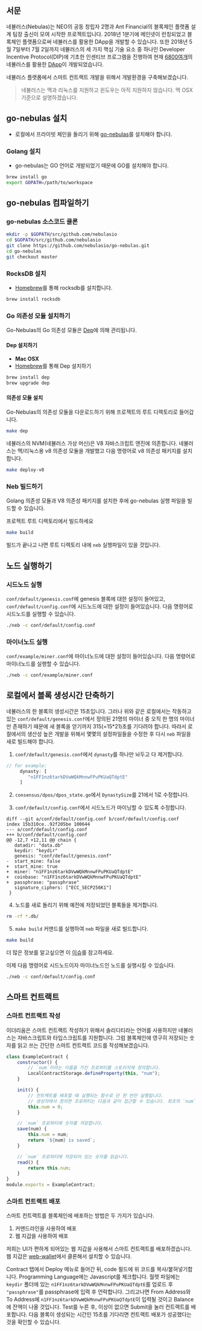 ## 서문

네뷸러스(Nebulas)는 NEO의 공동 창립자 2명과 Ant Financial의 블록체인 플랫폼 설계 팀장 출신이 모여 시작한 프로젝트입니다. 2018년 1분기에 메인넷이 런칭되었고 블록체인 플랫폼으로써 네뷸러스를 활용한 DApp을 개발할 수 있습니다. 또한 2018년 5월 7일부터 7월 2일까지 네뷸러스의 세 가지 핵심 기술 요소 중 하나인 Developer Incentive Protocol(DIP)에 기초한 인센티브 프로그램을 진행하여 현재 [6800여개](https://incentive.nebulas.io/operation.html)의 네뷸러스를 활용한 [DApp](https://incentive.nebulas.io/dappstore.html)이 개발되었습니다.

네뷸러스 플랫폼에서 스마트 컨트랙트 개발을 위해서 개발환경을 구축해보겠습니다.

> 네뷸러스는 맥과 리눅스를 지원하고 윈도우는 아직 지원하지 않습니다. 맥 OSX 기준으로 설명하겠습니다.

## go-nebulas 설치

* 로컬에서 프라이빗 체인을 돌리기 위해 [go-nebulas](https://github.com/nebulasio/go-nebulas)를 설치해야 합니다.

### Golang 설치

* go-nebulas는 GO 언어로 개발되었기 때문에 GO를 설치해야 합니다.

```bash
brew install go
export GOPATH=/path/to/workspace
```

## go-nebulas 컴파일하기

### go-nebulas 소스코드 클론

```bash
mkdir -p $GOPATH/src/github.com/nebulasio
cd $GOPATH/src/github.com/nebulasio
git clone https://github.com/nebulasio/go-nebulas.git
cd go-nebulas
git checkout master
```

### RocksDB 설치

* [Homebrew](https://brew.sh/)를 통해 rocksdb를 설치합니다.
```bash
brew install rocksdb
```

### Go 의존성 모듈 설치하기

Go-Nebulas의 Go 의존성 모듈은 [Dep](https://github.com/golang/dep)에 의해 관리됩니다.

#### Dep 설치하기

* **Mac OSX**
* [Homebrew](https://brew.sh/)를 통해 Dep 설치하기
```bash
brew install dep
brew upgrade dep
```

#### 의존성 모듈 설치

Go-Nebulas의 의존성 모듈을 다운로드하기 위해 프로젝트의 루트 디렉토리로 들어갑니다.

```bash
make dep
```

네뷸러스의 NVM(네뷸러스 가상 머신)은 V8 자바스크립트 엔진에 의존합니다.
네뷸러스는 맥/리눅스용 v8 의존성 모듈을 개발했고 다음 명령어로 v8 의존성 패키지를 설치합니다.

```bash
make deploy-v8
```

### Neb 빌드하기

Golang 의존성 모듈과 V8 의존성 패키지를 설치한 후에 go-nebulas 실행 파일을 빌드할 수 있습니다.

프로젝트 루트 디렉토리에서 빌드하세요

```bash
make build
```

빌드가 끝나고 나면 루트 디렉토리 내에 `neb` 실행파일이 있을 것입니다.

## 노드 실행하기

### 시드노드 실행

`conf/default/genesis.conf`에 genesis 블록에 대한 설정이 들어있고, `conf/default/config.conf`에 시드노드에 대한 설정이 들어있습니다.
다음 명령어로 시드노드를 실행할 수 있습니다.

```bash
./neb -c conf/default/config.conf
```

### 마이너노드 실행

`conf/example/miner.conf`에 마이너노드에 대한 설정이 들어있습니다.
다음 명령어로 마이너노드를 실행할 수 있습니다.

```bash
./neb -c conf/example/miner.conf
```

## 로컬에서 블록 생성시간 단축하기

네뷸러스의 한 블록의 생성시간은 15초입니다. 그러나 위와 같은 로컬에서는 작동하고 있는 `conf/default/genesis.conf`에서 정의된 21명의 마이너 중 오직 한 명의 마이너만 존재하기 때문에 새 블록을 얻기까지 315(=15*21)초를 기다려야 합니다. 따라서 로컬에서의 생산성 높은 개발을 위해서 몇몇의 설정파일들을 수정한 후 다시 `neb` 파일을 새로 빌드해야 합니다.

1. `conf/default/genesis.conf`에서 `dynasty`를 하나만 놔두고 다 제거합니다.
```javascript
// for example:
     dynasty: [
        "n1FF1nz6tarkDVwWQkMnnwFPuPKUaQTdptE"
     ]
```

2. `consensus/dpos/dpos_state.go`에서 `DynastySize`를 21에서 1로 수정합니다.

3. `conf/default/config.conf`에서 시드노드가 마이닝할 수 있도록 수정합니다.

```
diff --git a/conf/default/config.conf b/conf/default/config.conf
index 15b310ce..92f205be 100644
--- a/conf/default/config.conf
+++ b/conf/default/config.conf
@@ -12,7 +12,11 @@ chain {
   datadir: "data.db"
   keydir: "keydir"
   genesis: "conf/default/genesis.conf"
-  start_mine: false
+  start_mine: true
+  miner: "n1FF1nz6tarkDVwWQkMnnwFPuPKUaQTdptE"
+  coinbase: "n1FF1nz6tarkDVwWQkMnnwFPuPKUaQTdptE"
+  passphrase: "passphrase"
   signature_ciphers: ["ECC_SECP256K1"]
 }
```

4. 노드를 새로 돌리기 위해 예전에 저장되었던 블록들을 제거합니다.

```bash
rm -rf *.db/
```

5. `make build` 커맨드를 실행하여 `neb` 파일을 새로 빌드합니다.

```bash
make build
```

더 많은 정보를 알고싶으면 이 [이슈](https://github.com/nebulasio/go-nebulas/issues/109)를 참고하세요.

이제 다음 명령어로 시드노드이자 마이너노드인 노드를 실행시킬 수 있습니다.

```bash
./neb -c conf/default/config.conf
```

## 스마트 컨트랙트

### 스마트 컨트랙트 작성

이더리움은 스마트 컨트랙트 작성하기 위해서 솔리디티라는 언어를 사용하지만 네뷸러스는 자바스크립트와 타입스크립트를 지원합니다. 그럼 블록체인에 영구히 저장되는 숫자를 읽고 쓰는 간단한 스마트 컨트랙트 코드를 작성해보겠습니다. 

```javascript
class ExampleContract {
    constructor() {
        // `num`이라는 이름을 가진 프로퍼티를 스토리지에 정의합니다.
        LocalContractStorage.defineProperty(this, "num");
    }

    init() {
        // 컨트랙트를 배포할 때 실행되는 함수로 단 한 번만 실행됩니다.
        // 생성자에서 정의한 프로퍼티는 다음과 같이 접근할 수 있습니다. 최초의 `num` 값을 0으로 설정했습니다.
        this.num = 0;
    }

    // `num` 프로퍼티에 숫자를 저장합니다.
    save(num) {
        this.num = num;
        return `${num} is saved`;
    }

    // `num` 프로퍼티에 저장되어 있는 숫자를 읽습니다.
    read() {
        return this.num;
    }
}
module.exports = ExampleContract;
```

### 스마트 컨트랙트 배포

스마트 컨트랙트를 블록체인에 배포하는 방법은 두 가지가 있습니다.

1. 커맨드라인을 사용하여 배포
2. 웹 지갑을 사용하여 배포

저희는 UI가 편하게 되어있는 웹 지갑을 사용해서 스마트 컨트랙트를 배포하겠습니다. 웹 지갑은 [web-wallet](https://github.com/nebulasio/web-wallet)에서 클론해서 설치할 수 있습니다.

Contract 탭에서 Deploy 메뉴로 들어간 뒤, code 필드에 위 코드를 복사/붙혀넣기합니다. Programming Language에는 Javascript를 체크합니다. 월렛 파일에는 `keydir` 폴더에 있는 `n1FF1nz6tarkDVwWQkMnnwFPuPKUaQTdptE`를 업로드 후 `"passphrase"`를  passphrase에 입력 후 언락합니다. 그리고나면 From Address와 To Address에 `n1FF1nz6tarkDVwWQkMnnwFPuPKUaQTdptE`이 입력될 것이고 Balance에 잔액이 나올 것입니다. Test를 누른 후, 이상이 없으면 Submit을 눌러 컨트랙트를 배포합니다. 다음 블록이 생성되는 시간인 15초를 기다리면 컨트랙트 배포가 성공했다는 것을 확인할 수 있습니다.